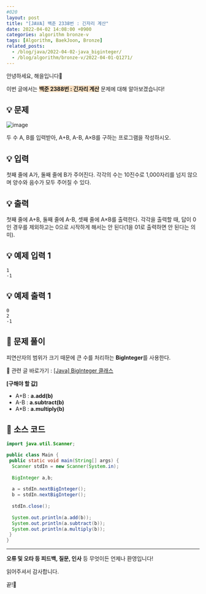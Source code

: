 ```yaml
---
#020
layout: post
title: "[JAVA] 백준 2338번 : 긴자리 계산"
date: 2022-04-02 14:08:00 +0900
categories: algorithm bronze-v
tags: [Algorithm, BaekJoon, Bronze]
related_posts:
  - /blog/java/2022-04-02-java_biginteger/
  - /blog/algorithm/bronze-v/2022-04-01-Q1271/
---
```


안녕하세요, 해을입니다🦖

이번 글에서는 <span style="background-color:#f7ddbe">**백준 2388번 : 긴자리 계산**</span> 문제에 대해 알아보겠습니다!

## 💡 문제

![image](https://user-images.githubusercontent.com/39720852/163011954-3f704124-f880-4338-ab22-85c329932e80.png)

두 수 A, B를 입력받아, A+B, A-B, A×B를 구하는 프로그램을 작성하시오.

## 💡 입력

첫째 줄에 A가, 둘째 줄에 B가 주어진다. 각각의 수는 10진수로 1,000자리를 넘지 않으며 양수와 음수가 모두 주어질 수 있다.

## 💡 출력

첫째 줄에 A+B, 둘째 줄에 A-B, 셋째 줄에 A×B를 출력한다. 각각을 출력할 때, 답이 0인 경우를 제외하고는 0으로 시작하게 해서는 안 된다(1을 01로 출력하면 안 된다는 의미).

## 💡 예제 입력 1

```
1
-1
```

## 💡 예제 출력 1

```
0
2
-1
```

## 🚩 문제 풀이

피연산자의 범위가 크기 때문에 큰 수를 처리하는 **BigInteger**를 사용한다.

🔗 관련 글 바로가기 : [[Java] BigInteger 클래스](/blog/java/2022-04-02-java_biginteger/)

**[구해야 할 값]**

* A+B : **a.add(b)**
* A-B : **a.subtract(b)**
* A*B : **a.multiply(b)**

## 🚩 소스 코드

``` java
import java.util.Scanner;

public class Main {
 public static void main(String[] args) {
  Scanner stdIn = new Scanner(System.in);
  
  BigInteger a,b;
  
  a = stdIn.nextBigInteger();
  b = stdIn.nextBigInteger();
  
  stdIn.close();
  
  System.out.println(a.add(b));
  System.out.println(a.subtract(b));
  System.out.println(a.multiply(b));
 }
}
```

---

**오류 및 오타 등 피드백, 질문, 인사** 등 무엇이든 언제나 환영입니다!

읽어주셔서 감사합니다.

끝!🦕
